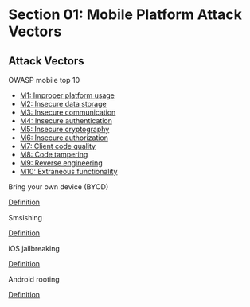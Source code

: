 # Section 01: Mobile Platform Attack Vectors

## Attack Vectors
OWASP mobile top 10

- [M1: Improper platform usage](https://owasp.org/www-project-mobile-top-10/2016-risks/m1-improper-platform-usage)
- [M2: Insecure data storage](https://owasp.org/www-project-mobile-top-10/2016-risks/m2-insecure-data-storage)
- [M3: Insecure communication](https://owasp.org/www-project-mobile-top-10/2016-risks/m3-insecure-communication)
- [M4: Insecure authentication](https://owasp.org/www-project-mobile-top-10/2016-risks/m4-insecure-authentication)
- [M5: Insecure cryptography](https://owasp.org/www-project-mobile-top-10/2016-risks/m5-insufficient-cryptography)
- [M6: Insecure authorization](https://owasp.org/www-project-mobile-top-10/2016-risks/m6-insecure-authorization)
- [M7: Client code quality](https://owasp.org/www-project-mobile-top-10/2016-risks/m7-client-code-quality)
- [M8: Code tampering](https://owasp.org/www-project-mobile-top-10/2016-risks/m8-code-tampering)
- [M9: Reverse engineering](https://owasp.org/www-project-mobile-top-10/2016-risks/m9-reverse-engineering)
- [M10: Extraneous functionality](https://owasp.org/www-project-mobile-top-10/2016-risks/m10-extraneous-functionality)

Bring your own device (BYOD)

[Definition](../definitions/definitions_B.md#bring-your-own-device)

Smsishing

[Definition](../definitions/definitions_S.md#smishing)

iOS jailbreaking

[Definition](../definitions/definitions_I.md#ios-jailbreaking)

Android rooting

[Definition](../definitions/definitions_A.md#android-rooting)
